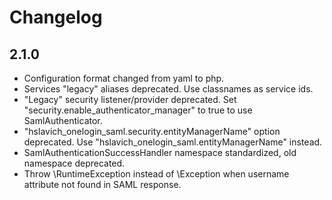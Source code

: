 # Changelog

## 2.1.0

 * Configuration format changed from yaml to php.
 * Services "legacy" aliases deprecated. Use classnames as service ids.
 * "Legacy" security listener/provider deprecated. Set "security.enable_authenticator_manager" to true to use SamlAuthenticator.
 * "hslavich_onelogin_saml.security.entityManagerName" option deprecated. Use "hslavich_onelogin_saml.entityManagerName" instead.
 * SamlAuthenticationSuccessHandler namespace standardized, old namespace deprecated.
 * Throw \RuntimeException instead of \Exception when username attribute not found in SAML response. 